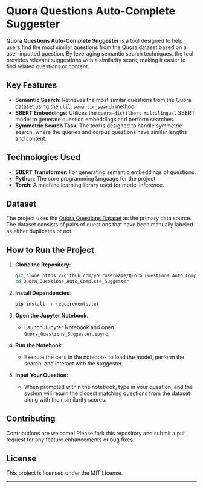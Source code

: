 # Quora Questions Auto-Complete Suggester

**Quora Questions Auto-Complete Suggester** is a tool designed to help users find the most similar questions from the Quora dataset based on a user-inputted question. By leveraging semantic search techniques, the tool provides relevant suggestions with a similarity score, making it easier to find related questions or content.

## Key Features

- **Semantic Search**: Retrieves the most similar questions from the Quora dataset using the `util.semantic_search` method.
- **SBERT Embeddings**: Utilizes the `quora-distilbert-multilingual` SBERT model to generate question embeddings and perform searches.
- **Symmetric Search Task**: The tool is designed to handle symmetric search, where the queries and corpus questions have similar lengths and content.

## Technologies Used

- **SBERT Transformer**: For generating semantic embeddings of questions.
- **Python**: The core programming language for the project.
- **Torch**: A machine learning library used for model inference.

## Dataset

The project uses the [Quora Questions Dataset](https://www.quora.com/q/quoradata/First-Quora-Dataset-Release-Question-Pairs) as the primary data source. The dataset consists of pairs of questions that have been manually labeled as either duplicates or not.

## How to Run the Project

1. **Clone the Repository**:
    ```bash
    git clone https://github.com/yourusername/Quora_Questions_Auto_Complete_Suggester.git
    cd Quora_Questions_Auto_Complete_Suggester
    ```

2. **Install Dependencies**:
    ```bash
    pip install -r requirements.txt
    ```

3. **Open the Jupyter Notebook**:
    - Launch Jupyter Notebook and open `Quora_Questions_Suggester.ipynb`.

4. **Run the Notebook**:
    - Execute the cells in the notebook to load the model, perform the search, and interact with the suggester.

5. **Input Your Question**:
    - When prompted within the notebook, type in your question, and the system will return the closest matching questions from the dataset along with their similarity scores.

## Contributing

Contributions are welcome! Please fork this repository and submit a pull request for any feature enhancements or bug fixes.

## License

This project is licensed under the MIT License.

---
